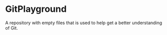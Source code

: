 # GitPlayground
A repository with empty files that is used to help get a better understanding of Git.
